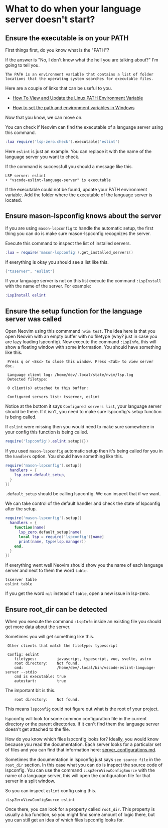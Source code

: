 # What to do when your language server doesn't start?

## Ensure the executable is on your PATH

First things first, do you know what is the "PATH"?

If the answer is "No, I don't know what the hell you are talking about?" I'm going to tell you.

```
The PATH is an environment variable that contains a list of folder locations that the operating system searches for executable files.
```

Here are a couple of links that can be useful to you.

* [How To View and Update the Linux PATH Environment Variable](https://www.digitalocean.com/community/tutorials/how-to-view-and-update-the-linux-path-environment-variable)

* [How to set the path and environment variables in Windows](https://www.computerhope.com/issues/ch000549.htm)

Now that you know, we can move on.

You can check if Neovim can find the executable of a language server using this command.

```lua
:lua require('lsp-zero.check').executable('eslint')
```

Here `eslint` is just an example. You can replace it with the name of the language server you want to check.

If the command is successfull you should a message like this.

```
LSP server: eslint
+ "vscode-eslint-language-server" is executable
```

If the executable could not be found, update your PATH environment variable. Add the folder where the executable of the language server is located.

## Ensure mason-lspconfig knows about the server

If you are using `mason-lspconfig` to handle the automatic setup, the first thing you can do is make sure mason-lspconfig recognizes the server.

Execute this command to inspect the list of installed servers.

```lua
:lua = require('mason-lspconfig').get_installed_servers()
```

If everything is okay you should see a list like this.

```lua
{"tsserver", "eslint"}
```

If your language server is not on this list execute the command `:LspInstall` with the name of the server. For example:

```lua
:LspInstall eslint
```

## Ensure the setup function for the language server was called

Open Neovim using this commmand `nvim test`. The idea here is that you open Neovim with an empty buffer with no filetype (why? just in case you are lazy loading lspconfig). Now execute the command `:LspInfo`, this will show a floating window with some information. You should have something like this.

```
 Press q or <Esc> to close this window. Press <Tab> to view server doc.
 
 Language client log: /home/dev/.local/state/nvim/lsp.log
 Detected filetype:  
 
 0 client(s) attached to this buffer: 
 
 Configured servers list: tsserver, eslint
```

Notice at the bottom it says `Configured servers list`, your language server should be there. If it isn't, you need to make sure lspconfig's setup function is being called.

If `eslint` were missing then you would need to make sure somewhere in your config this function is being called.

```lua
require('lspconfig').eslint.setup({})
```

If you used `mason-lspconfig` automatic setup then it's being called for you in the `handlers` option. You should have something like this.

```lua
require('mason-lspconfig').setup({
  handlers = {
    lsp_zero.default_setup,
  }
})
```

`.default_setup` should be calling lspconfig. We can inspect that if we want.

We can take control of the default handler and check the state of lspconfig after the setup.

```lua
require('mason-lspconfig').setup({
  handlers = {
    function(name)
      lsp_zero.default_setup(name)
      local lsp = require('lspconfig')[name]
      print(name, type(lsp.manager))
    end,
  }
})
```

If everything went well Neovim should show you the name of each language server and next to them the word `table`.

```
tsserver table
eslint table
```

If you get the word `nil` instead of `table`, open a new issue in lsp-zero.

## Ensure root_dir can be detected

When you execute the command `:LspInfo` inside an existing file you should get more data about the server.

Sometimes you will get something like this.

```
 Other clients that match the filetype: typescript

 Config: eslint
 	filetypes:         javascript, typescript, vue, svelte, astro
 	root directory:    Not found.
 	cmd:               /home/dev/.local/bin/vscode-eslint-language-server --stdio
 	cmd is executable: true
 	autostart:         true
```

The important bit is this.

```
 	root directory:    Not found.
```

This means `lspconfig` could not figure out what is the root of your project.

lspconfig will look for some common configuration file in the current directory or the parent directories. If it can't find them the language server doesn't get attached to the file.

How do you know which files lspconfig looks for? Ideally, you would know because you read the documentation. Each server looks for a particular set of files and you can find that information here: [server_configurations.md](https://github.com/neovim/nvim-lspconfig/blob/master/doc/server_configurations.md).

Sometimes the documentation in lspconfig just says `see source file` in the `root_dir` section. In this case what you can do is inspect the source code of lspconfig. You can use the command `:LspZeroViewConfigSource` with the name of a language server, this will open the configuration file for that server in a split window.

So you can inspect `eslint` config using this.

```vim
:LspZeroViewConfigSource eslint
```

Once there, you can look for a property called `root_dir`. This property is usually a lua function, so you might find some amount of logic there, but you can still get an idea of which files lspconfig looks for.

